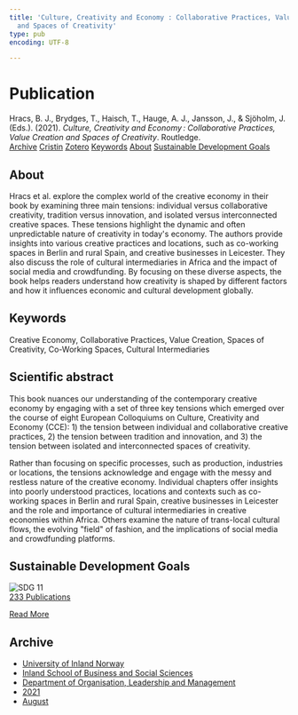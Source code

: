 ```yaml
---
title: 'Culture, Creativity and Economy : Collaborative Practices, Value Creation
  and Spaces of Creativity'
type: pub
encoding: UTF-8

---
```

<h1>Publication</h1>
<article id="csl-bib-container-9GJEB28C" class="csl-bib-container">
  <div class="csl-bib-body"> <div class="csl-entry">Hracs, B. J., Brydges, T., Haisch, T., Hauge, A. J., Jansson, J., &#38; Sjöholm, J. (Eds.). (2021). <i>Culture, Creativity and Economy : Collaborative Practices, Value Creation and Spaces of Creativity</i>. Routledge.</div> </div>
  <div class="csl-bib-buttons">
    <a href="#taxonomy-article-9GJEB28C" alt="archive" class="csl-bib-button">Archive</a>
    <a href="https://app.cristin.no/results/show.jsf?id=1925277" alt="Cristin" class="csl-bib-button">Cristin</a>
    <a href="http://zotero.org/groups/5881554/items/9GJEB28C" alt="Zotero" class="csl-bib-button">Zotero</a>
    <a href="#keywords-article-9GJEB28C" alt="keywords" class="csl-bib-button">Keywords</a>
    <a href="#about-article-9GJEB28C" alt="about_pub" class="csl-bib-button">About</a>
    <a href="#sdg-article-9GJEB28C" alt="sdg" class="csl-bib-button">Sustainable Development Goals</a>
  </div>
  <div id="csl-bib-meta-container-9GJEB28C"></div>
</article>
<div id="csl-bib-meta-9GJEB28C" class="csl-bib-meta">
  <article id="about-article-9GJEB28C" class="about_pub-article">
    <h1>About</h1>
    Hracs et al. explore the complex world of the creative economy in their book by examining three main tensions: individual versus collaborative creativity, tradition versus innovation, and isolated versus interconnected creative spaces. These tensions highlight the dynamic and often unpredictable nature of creativity in today's economy. The authors provide insights into various creative practices and locations, such as co-working spaces in Berlin and rural Spain, and creative businesses in Leicester. They also discuss the role of cultural intermediaries in Africa and the impact of social media and crowdfunding. By focusing on these diverse aspects, the book helps readers understand how creativity is shaped by different factors and how it influences economic and cultural development globally.
  </article>
  <article id="keywords-article-9GJEB28C" class="keywords-article">
    <h1>Keywords</h1>
    Creative Economy, Collaborative Practices, Value Creation, Spaces of Creativity, Co-Working Spaces, Cultural Intermediaries
  </article>
  <article id="abstract-article-9GJEB28C" class="abstract-article">
    <h1>Scientific abstract</h1>
    This book nuances our understanding of the contemporary creative economy by engaging with a set of three key tensions which emerged over the course of eight European Colloquiums on Culture, Creativity and Economy (CCE): 1) the tension between individual and collaborative creative practices, 2) the tension between tradition and innovation, and 3) the tension between isolated and interconnected spaces of creativity. 
 
Rather than focusing on specific processes, such as production, industries or locations, the tensions acknowledge and engage with the messy and restless nature of the creative economy. Individual chapters offer insights into poorly understood practices, locations and contexts such as co-working spaces in Berlin and rural Spain, creative businesses in Leicester and the role and importance of cultural intermediaries in creative economies within Africa. Others examine the nature of trans-local cultural flows, the evolving "field" of fashion, and the implications of social media and crowdfunding platforms.
  </article>
  <article id="sdg-article-9GJEB28C" class="sdg-article">
    <h1>Sustainable Development Goals</h1>
    <div class="sdg-container"><div id="sdg11" class="sdg">
        <img src="{{< params subfolder >}}images/sdg/sdg11_en.png" class="image" alt="SDG 11">
        <div class="sdg-overlay">
          <a href="{{< params subfolder >}}en/archive/?sdg=11#archive" class="sdg-publication-count"><span>233</span> Publications</a>
          <p><a href="https://sdgs.un.org/goals/goal11" class="sdg-read-more">Read More</a></p>
        </div>
      </div></div>
  </article>
  <article id="taxonomy-article-9GJEB28C" class="taxonomy-article">
    <h1>Archive</h1>
    <ul>
      <li><a href="{{< params subfolder >}}en/archive/?key=3DCRN523">University of Inland Norway</a></li>
      <li><a href="{{< params subfolder >}}en/archive/?key=DU8Q9LN9">Inland School of Business and Social Sciences</a></li>
      <li><a href="{{< params subfolder >}}en/archive/?key=4LUWR3ZM">Department of Organisation, Leadership and Management</a></li>
      <li><a href="{{< params subfolder >}}en/archive/?key=8VQBC64H">2021</a></li>
      <li><a href="{{< params subfolder >}}en/archive/?key=L4PN3CBI">August</a></li>
    </ul>
  </article>
</div>
